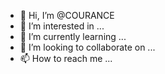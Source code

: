 - 👋 Hi, I’m @COURANCE
- 👀 I’m interested in ...
- 🌱 I’m currently learning ...
- 💞️ I’m looking to collaborate on ...
- 📫 How to reach me ...

<!---
COURANCE/COURANCE is a ✨ special ✨ repository because its `README.md` (this file) appears on your GitHub profile.
You can click the Preview link to take a look at your changes.
--->
